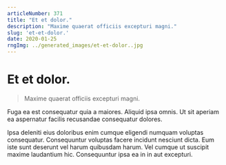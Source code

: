 ```yaml
---
articleNumber: 371
title: "Et et dolor."
description: "Maxime quaerat officiis excepturi magni."
slug: 'et-et-dolor.'
date: 2020-01-25
rngImg: ../generated_images/et-et-dolor..jpg
---
```


# Et et dolor.

> Maxime quaerat officiis excepturi magni.

Fuga ea est consequatur quia a maiores. Aliquid ipsa omnis. Ut sit aperiam ea aspernatur facilis recusandae consequatur dolores.
 Ipsa deleniti eius doloribus enim cumque eligendi numquam voluptas consequatur. Consequuntur voluptas facere incidunt nesciunt dicta. Eum iste sunt deserunt vel harum quibusdam harum. Vel cumque ut suscipit maxime laudantium hic. Consequuntur ipsa ea in in aut excepturi.

